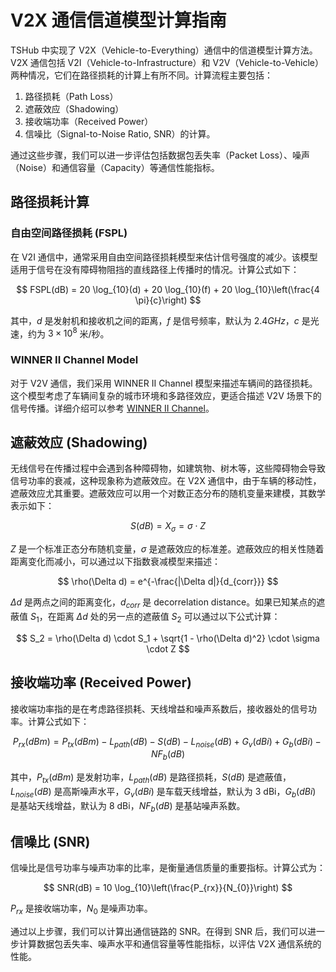 <!--
 * @Author: WANG Maonan
 * @Date: 2024-08-09 14:47:43
 * @Description: V2X Channel Model
 * @LastEditTime: 2024-08-10 14:27:33
-->

# V2X 通信信道模型计算指南

TSHub 中实现了 V2X（Vehicle-to-Everything）通信中的信道模型计算方法。V2X 通信包括 V2I（Vehicle-to-Infrastructure）和 V2V（Vehicle-to-Vehicle）两种情况，它们在路径损耗的计算上有所不同。计算流程主要包括：
1. 路径损耗（Path Loss）
2. 遮蔽效应（Shadowing）
3. 接收端功率（Received Power）
4. 信噪比（Signal-to-Noise Ratio, SNR）的计算。

通过这些步骤，我们可以进一步评估包括数据包丢失率（Packet Loss）、噪声（Noise）和通信容量（Capacity）等通信性能指标。

## 路径损耗计算

### 自由空间路径损耗 (FSPL)

在 V2I 通信中，通常采用自由空间路径损耗模型来估计信号强度的减少。该模型适用于信号在没有障碍物阻挡的直线路径上传播时的情况。计算公式如下：

$$
FSPL(dB) = 20 \log_{10}(d) + 20 \log_{10}(f) + 20 \log_{10}\left(\frac{4 \pi}{c}\right)
$$

其中，$d$ 是发射机和接收机之间的距离，$f$ 是信号频率，默认为 $2.4 GHz$，$c$ 是光速，约为 $3 \times 10^8$ 米/秒。

### WINNER II Channel Model

对于 V2V 通信，我们采用 WINNER II Channel 模型来描述车辆间的路径损耗。这个模型考虑了车辆间复杂的城市环境和多路径效应，更适合描述 V2V 场景下的信号传播。详细介绍可以参考 [WINNER II Channel](https://ww2.mathworks.cn/help/comm/ug/winner-ii-channel.html)。


## 遮蔽效应 (Shadowing)

无线信号在传播过程中会遇到各种障碍物，如建筑物、树木等，这些障碍物会导致信号功率的衰减，这种现象称为遮蔽效应。在 V2X 通信中，由于车辆的移动性，遮蔽效应尤其重要。遮蔽效应可以用一个对数正态分布的随机变量来建模，其数学表示如下：

$$
S(dB) = X_{\sigma} = \sigma \cdot Z
$$

$Z$ 是一个标准正态分布随机变量，$\sigma$ 是遮蔽效应的标准差。遮蔽效应的相关性随着距离变化而减小，可以通过以下指数衰减模型来描述：

$$
\rho(\Delta d) = e^{-\frac{|\Delta d|}{d_{corr}}}
$$

$\Delta d$ 是两点之间的距离变化，$d_{corr}$ 是 decorrelation distance。如果已知某点的遮蔽值 $S_1$，在距离 $\Delta d$ 处的另一点的遮蔽值 $S_2$ 可以通过以下公式计算：

$$
S_2 = \rho(\Delta d) \cdot S_1 + \sqrt{1 - \rho(\Delta d)^2} \cdot \sigma \cdot Z
$$

## 接收端功率 (Received Power)

接收端功率指的是在考虑路径损耗、天线增益和噪声系数后，接收器处的信号功率。计算公式如下：

$$
P_{rx}(dBm) = P_{tx}(dBm) - L_{path}(dB) - S(dB) - L_{noise}(dB) + G_{v}(dBi) + G_{b}(dBi) - NF_{b}(dB)
$$

其中，$P_{tx}(dBm)$ 是发射功率，$L_{path}(dB)$ 是路径损耗，$S(dB)$ 是遮蔽值，$L_{noise}(dB)$ 是高斯噪声水平，$G_{v}(dBi)$ 是车载天线增益，默认为 $3$ dBi，$G_{b}(dBi)$ 是基站天线增益，默认为 $8$ dBi，$NF_{b}(dB)$ 是基站噪声系数。

## 信噪比 (SNR)

信噪比是信号功率与噪声功率的比率，是衡量通信质量的重要指标。计算公式为：

$$
SNR(dB) = 10 \log_{10}\left(\frac{P_{rx}}{N_{0}}\right)
$$

$P_{rx}$ 是接收端功率，$N_{0}$ 是噪声功率。

通过以上步骤，我们可以计算出通信链路的 SNR。在得到 SNR 后，我们可以进一步计算数据包丢失率、噪声水平和通信容量等性能指标，以评估 V2X 通信系统的性能。